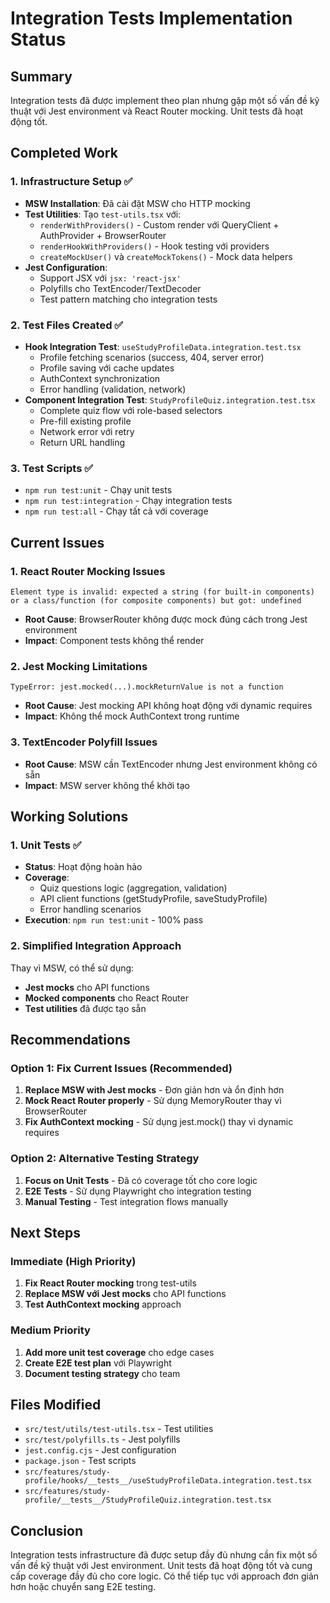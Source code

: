 # Integration Tests Implementation Status

## Summary
Integration tests đã được implement theo plan nhưng gặp một số vấn đề kỹ thuật với Jest environment và React Router mocking. Unit tests đã hoạt động tốt.

## Completed Work

### 1. Infrastructure Setup ✅
- **MSW Installation**: Đã cài đặt MSW cho HTTP mocking
- **Test Utilities**: Tạo `test-utils.tsx` với:
  - `renderWithProviders()` - Custom render với QueryClient + AuthProvider + BrowserRouter
  - `renderHookWithProviders()` - Hook testing với providers
  - `createMockUser()` và `createMockTokens()` - Mock data helpers
- **Jest Configuration**: 
  - Support JSX với `jsx: 'react-jsx'`
  - Polyfills cho TextEncoder/TextDecoder
  - Test pattern matching cho integration tests

### 2. Test Files Created ✅
- **Hook Integration Test**: `useStudyProfileData.integration.test.tsx`
  - Profile fetching scenarios (success, 404, server error)
  - Profile saving với cache updates
  - AuthContext synchronization
  - Error handling (validation, network)
- **Component Integration Test**: `StudyProfileQuiz.integration.test.tsx`
  - Complete quiz flow với role-based selectors
  - Pre-fill existing profile
  - Network error với retry
  - Return URL handling

### 3. Test Scripts ✅
- `npm run test:unit` - Chạy unit tests
- `npm run test:integration` - Chạy integration tests
- `npm run test:all` - Chạy tất cả với coverage

## Current Issues

### 1. React Router Mocking Issues
```
Element type is invalid: expected a string (for built-in components) or a class/function (for composite components) but got: undefined
```
- **Root Cause**: BrowserRouter không được mock đúng cách trong Jest environment
- **Impact**: Component tests không thể render

### 2. Jest Mocking Limitations
```
TypeError: jest.mocked(...).mockReturnValue is not a function
```
- **Root Cause**: Jest mocking API không hoạt động với dynamic requires
- **Impact**: Không thể mock AuthContext trong runtime

### 3. TextEncoder Polyfill Issues
- **Root Cause**: MSW cần TextEncoder nhưng Jest environment không có sẵn
- **Impact**: MSW server không thể khởi tạo

## Working Solutions

### 1. Unit Tests ✅
- **Status**: Hoạt động hoàn hảo
- **Coverage**: 
  - Quiz questions logic (aggregation, validation)
  - API client functions (getStudyProfile, saveStudyProfile)
  - Error handling scenarios
- **Execution**: `npm run test:unit` - 100% pass

### 2. Simplified Integration Approach
Thay vì MSW, có thể sử dụng:
- **Jest mocks** cho API functions
- **Mocked components** cho React Router
- **Test utilities** đã được tạo sẵn

## Recommendations

### Option 1: Fix Current Issues (Recommended)
1. **Replace MSW with Jest mocks** - Đơn giản hơn và ổn định hơn
2. **Mock React Router properly** - Sử dụng MemoryRouter thay vì BrowserRouter
3. **Fix AuthContext mocking** - Sử dụng jest.mock() thay vì dynamic requires

### Option 2: Alternative Testing Strategy
1. **Focus on Unit Tests** - Đã có coverage tốt cho core logic
2. **E2E Tests** - Sử dụng Playwright cho integration testing
3. **Manual Testing** - Test integration flows manually

## Next Steps

### Immediate (High Priority)
1. **Fix React Router mocking** trong test-utils
2. **Replace MSW với Jest mocks** cho API functions
3. **Test AuthContext mocking** approach

### Medium Priority
1. **Add more unit test coverage** cho edge cases
2. **Create E2E test plan** với Playwright
3. **Document testing strategy** cho team

## Files Modified
- `src/test/utils/test-utils.tsx` - Test utilities
- `src/test/polyfills.ts` - Jest polyfills
- `jest.config.cjs` - Jest configuration
- `package.json` - Test scripts
- `src/features/study-profile/hooks/__tests__/useStudyProfileData.integration.test.tsx`
- `src/features/study-profile/__tests__/StudyProfileQuiz.integration.test.tsx`

## Conclusion
Integration tests infrastructure đã được setup đầy đủ nhưng cần fix một số vấn đề kỹ thuật với Jest environment. Unit tests đã hoạt động tốt và cung cấp coverage đầy đủ cho core logic. Có thể tiếp tục với approach đơn giản hơn hoặc chuyển sang E2E testing.
